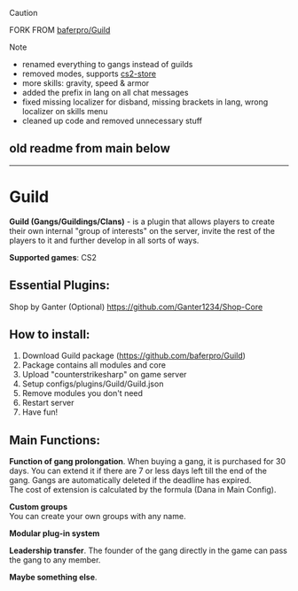 > [!CAUTION]
> FORK FROM [baferpro/Guild](https://github.com/baferpro/Guild)

> [!NOTE]
> * renamed everything to gangs instead of guilds
> * removed modes, supports [cs2-store](https://github.com/schwarper/cs2-store)
> * more skills: gravity, speed & armor
> * added the prefix in lang on all chat messages
> * fixed missing localizer for disband, missing brackets in lang, wrong localizer on skills menu
> * cleaned up code and removed unnecessary stuff

## old readme from main below
--------------------------------------------

# Guild
**Guild (Gangs/Guildings/Clans)** - is a plugin that allows players to create their own internal "group of interests" on the server, invite the rest of the players to it and further develop in all sorts of ways.

**Supported games**: CS2
  
  
## Essential Plugins:  
Shop by Ganter (Optional) https://github.com/Ganter1234/Shop-Core
  
  
## How to install: 
1. Download Guild package (https://github.com/baferpro/Guild)
2. Package contains all modules and core
3. Upload "counterstrikesharp" on game server
4. Setup configs/plugins/Guild/Guild.json
5. Remove modules you don't need
6. Restart server
7. Have fun!
  
  
## Main Functions:
**Function of gang prolongation**. When buying a gang, it is purchased for 30 days. You can extend it if there are 7 or less days left till the end of the gang. Gangs are automatically deleted if the deadline has expired.  
The cost of extension is calculated by the formula (Dana in Main Config).  
  
**Custom groups**  
You can create your own groups with any name.   
  
**Modular plug-in system**  
  
**Leadership transfer**. The founder of the gang directly in the game can pass the gang to any member.  
  
**Maybe something else**.  
